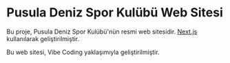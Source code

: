 # Pusula Deniz Spor Kulübü Web Sitesi

Bu proje, Pusula Deniz Spor Kulübü'nün resmi web sitesidir. [Next.js](https://nextjs.org) kullanılarak geliştirilmiştir.

Bu web sitesi, Vibe Coding yaklaşımıyla geliştirilmiştir.